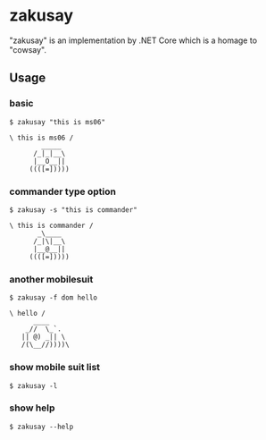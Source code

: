 ﻿# zakusay

"zakusay" is an implementation by .NET Core which is a homage to "cowsay".

## Usage

### basic
```
$ zakusay "this is ms06"

\ this is ms06 /
        _____
      /_|_|__\
      |__O__||
     ((([=]))))
```

### commander type option
```
$ zakusay -s "this is commander"

\ this is commander /
       _\____
      /_|\|__\
      |__@__||
     ((([=]))))
```

### another mobilesuit
```
$ zakusay -f dom hello

\ hello /
      ____
    _//  \_`.
   || @) _|| \
   /(\__//))))\
```

### show mobile suit list
```
$ zakusay -l
```

### show help
```
$ zakusay --help
```
